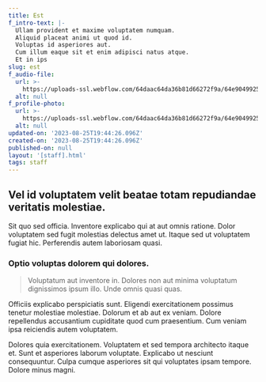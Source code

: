 ```yaml
---
title: Est
f_intro-text: |-
  Ullam provident et maxime voluptatem numquam.
  Aliquid placeat animi ut quod id.
  Voluptas id asperiores aut.
  Cum illum eaque sit et enim adipisci natus atque.
  Et in ips
slug: est
f_audio-file:
  url: >-
    https://uploads-ssl.webflow.com/64daac64da36b81d66272f9a/64e9049925733c61b31324ef_image8.jpeg
  alt: null
f_profile-photo:
  url: >-
    https://uploads-ssl.webflow.com/64daac64da36b81d66272f9a/64e9049925733c61b31324ec_image5.jpeg
  alt: null
updated-on: '2023-08-25T19:44:26.096Z'
created-on: '2023-08-25T19:44:26.096Z'
published-on: null
layout: '[staff].html'
tags: staff
---
```


Vel id voluptatem velit beatae totam repudiandae veritatis molestiae.
---------------------------------------------------------------------

Sit quo sed officia. Inventore explicabo qui at aut omnis ratione. Dolor voluptatem sed fugit molestias delectus amet ut. Itaque sed ut voluptatem fugiat hic. Perferendis autem laboriosam quasi.

### Optio voluptas dolorem qui dolores.

> Voluptatum aut inventore in. Dolores non aut minima voluptatum dignissimos ipsum illo. Unde omnis quasi quas.

Officiis explicabo perspiciatis sunt. Eligendi exercitationem possimus tenetur molestiae molestiae. Dolorum et ab aut ex veniam. Dolore repellendus accusantium cupiditate quod cum praesentium. Cum veniam ipsa reiciendis autem voluptatem.

Dolores quia exercitationem. Voluptatem et sed tempora architecto itaque et. Sunt et asperiores laborum voluptate. Explicabo ut nesciunt consequuntur. Culpa cumque asperiores sit qui voluptates ipsam tempore. Dolore minus magni.
